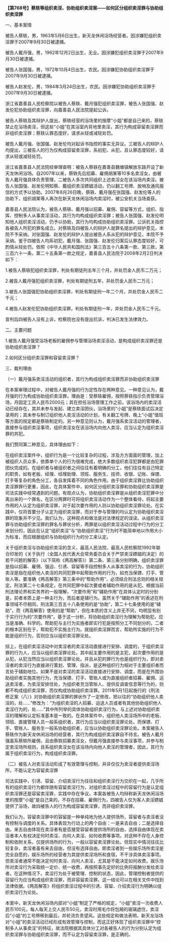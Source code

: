 **【第768号】蔡轶等组织卖淫、协助组织卖淫案——如何区分组织卖淫罪与协助组织卖淫罪**

一、基本案情

被告人蔡轶，男，1963年5月6日出生，新天龙休闲浴场经营者。因涉嫌犯组织卖淫罪于2007年9月30日被逮捕。

被告人戴月强，男，1962年12月2日出生，无业。因涉嫌犯组织卖淫罪于2007年9月30日被逮捕。

被告人张国强，男，1972年10月4日出生，农民。因涉嫌犯协助组织卖淫罪于2007年9月30日被逮捕。

被告人赵发伦，男，1984年3月24日出生，农民。因涉嫌犯协助组织卖淫罪于2007年9月30日被逮捕。

浙江省嘉善县人民检察院以被告人蔡轶、戴月强犯组织卖淫罪，被告人张国强、赵发伦犯协助组织卖淫罪，向嘉善县人民法院提起公诉。

被告人蔡轶及其辩护人提出，蔡轶经营的浴场里的按摩“小姐”都是自己来的，蔡轶禁止在浴场卖淫，但这些“小姐”在其浴室内背地里卖淫，其行为构成容留卖淫罪而非组织卖淫罪；蔡轶认罪态度好，请求从轻或减轻处罚。

被告人戴月强、张国强、赵发伦均对起诉书指控的事实无异议。三被告人的辩护人均提出，三被告人的行为仅构成容留卖淫罪，系初犯、从犯，且认罪态度较好，请求从轻或减轻处罚。

浙江省嘉善县人民法院经审理查明：被告人蔡轶在嘉善县魏塘镇解放东路开设了新天龙休闲浴场。自2007年以来，蔡轶先后招募、雇佣胡某等10多名卖淫女，由被告人戴月强具体负责管理，二被告人多次共同组织上述卖淫女在该浴场内卖淫。被告人张国强、赵发伦明知蔡、戴组织卖淫嫖娼活动，仍以翻工号牌、放哨及通风报信的方式予以协助。2007年8月26日晚，蔡轶、戴月强在张国强、赵发伦等人的协助下，组织胡某等人再次在新天龙休闲浴场内卖淫时，被公安机关当场查获。

嘉善县人民法院认为，被告人蔡轶、戴月强以招募、雇佣、容留等方式，组织、指挥、控制多人从事卖淫活动，其行为均构成组织卖淫罪；被告人张国强、赵发伦明知他人组织卖淫活动，仍予以协助，其行为均构成协助组织卖淫罪。公诉机关指控各被告人所犯的罪名成立。对蔡轶及四被告人的辩护人就罪名提出的辩护意见，本院不予采纳。对张国强、赵发伦的辩护人提出被告人系从犯的辩护意见，本院不予采纳。鉴于四被告人均系初犯，戴月强、张国强、赵发伦归案后认罪态度较好，可酌情从轻处罚。依照《中华人民共和国刑法》第三百五十八条第一款、第三款，第三百六十一条，第二十五条第一款之规定，嘉善县人民法院于2008年2月2日判决如下：

1.被告人蔡轶犯组织卖淫罪，判处有期徒刑五年三个月，并处罚金人民币二万元；

2.被告人戴月强犯组织卖淫罪，判处有期徒刑五年，并处罚金人民币二万元；

3.被告人张国强犯协助组织卖淫罪，判处有期徒刑一年二个月，并处罚金人民币二千元；

4.被告人赵发伦犯协助组织卖淫罪，判处有期徒刑一年，并处罚金人民币二千元。

宣判后四被告人没有上诉，检察院也没有提出抗诉，判决已发生法律效力。

二、主要问题

1.被告人戴月强受浴场老板的雇佣参与管理浴场卖淫活动，是构成组织卖淫罪还是协助组织卖淫罪？

2.如何区分组织卖淫罪和容留卖淫罪？

三、裁判理由

（一）戴月强系卖淫活动的组织者，其行为构成组织卖淫罪而非协助组织卖淫罪

在本案审理过程中，对被告人戴月强的行为定性存在两种意见。一种意见认为，戴月强的行为构成协助组织卖淫罪。理由是：受蔡轶雇佣，按照蔡轶指示负责管理浴场，月固定工资人民币2000元；其在担任浴场管理工作之前，该浴场内的卖淫活动已经存在，其并未参与发起、建立卖淫团伙，浴场里的“小姐”是蔡轶面试后决定录用的；其未参与制订组织他人卖淫活动的计划，有关翻工号牌、晚上“小姐”值班等方面的规定都是蔡轶制定的。另一种意见则认为，戴月强系卖淫活动的管理者，直接参与组织卖淫事项，组织卖淫女在该浴场内向他人卖淫，应当认定为组织卖淫罪的共犯。

我们赞同第二种意见，具体理由如下：

在组织卖淫案件中，组织行为是一个比较复杂的过程，涉及方方面面的管理，加上被组织人员众多，依靠单个人的行为很难完成，绝大多数组织卖淫犯罪都是由犯罪团伙完成的。在组织者与被组织者之间往往有着明确的分工，他们往往有自己特定的职责，如有老板、经理、经理助理、领班、服务生、技师、收银、记账、保镖、打手等复杂的角色分工，各自发挥着不同的角色作用。由于组织卖淫罪比协助组织卖淫罪罪行更重，因此，在具体案件中，如何区分组织卖淫罪和协助组织卖淫罪是司法实践中经常遇到的问题。有观点认为，协助组织卖淫罪是从组织卖淫犯罪中分离出来的一个罪名，在区分两罪时可将组织卖淫活动作为一个整体看待，将起主要作用的人认定为组织卖淫罪，对于起次要作用的人则以协助组织卖淫罪论处。在实践中，仅将首要分子认定为组织卖淫罪，而对于参与管理的均认定为协助组织卖淫罪的现象并不少见。我们认为，这种观点和做法是对法律规定的误读。从组织卖淫罪与协助组织卖淫罪的罪名与罪状分析，两罪是以组织卖淫活动过程中行为的分工来划分的，因此在认定“组织卖淫”与“协助组织卖淫”行为时不能简单地以作用大小为标准，而应根据组织与协助组织行为的分工来认定。

关于组织卖淫与协助组织卖淫的含义，最高人民法院、最高人民检察院1992年联合印发的《关于执行（全国人民代表大会常务委员会关于严禁卖淫嫖娼的决定）的若干问题的解答》（以下简称《两高解答》）第二条、第三条分别明确，组织卖淫罪是指以招募、雇佣、强迫、引诱、容留等手段控制多人从事卖淫的行为，协助组织卖淫是指在组织他人卖淫的共同犯罪中起帮助作用的行为，如充当保镖、打手、管账人等。要准确《两高解答》第三条中的“帮助作用”，必须结合刑法总则的相关规定。刑法第二十七条规定，在共同犯罪中起次要或者辅助作用的是从犯。根据当前刑法理论界和实务界的一般理解，“次要作用”和“辅助作用”在具体认定时的分别是，前者本质上是一种主行为，而后者是辅行为。虽然关于“辅助作用”的表述在刑事领域不尽相同，刑法第三百五十八条使用的是“协助”，第二十七条使用的是“辅助”，而《两高解答》使用的是“帮助”，但在本质的含义上并无不同，均明显有别于实行行为的“次要作用”。基于这一分析，将协助组织卖淫行为理解为帮助犯，应当是准确、科学的。帮助犯与主行为实施者即实行犯是按照分工不同划分的，二者的根本区别在于，帮助犯不实施主行为。就组织卖淫罪而言，帮助所实施的行为不能是组织行为，否则应当以组织卖淫罪论处。

综上，在组织卖淫活动中对卖淫者的卖淫活动直接进行安排、调度的，于组织卖淫罪的行为人，应当以组织卖淫罪论处。其中起主要作用的是主犯，起次要作用的是从犯，从犯当然应当以组织卖淫罪论处。并且从犯的罪行为也是组织行为，即对卖淫者的卖淫行为直接进行策划、管理、指派，是这种组织行为相对于主要组织者而言处于辅助地位。如果不是对卖淫的卖淫活动直接进行安排、调度，而是在外围协助组织者实施其他行为，充当保镖、打手、管账人或为直接组织者招募、雇佣、运送卖淫者，为卖淫安排住处，为组织者充当管账人、提供反调查信息等行为的，则都不构成组织卖淫罪，而仅构成协助组织卖淫罪。2011年5月1日起施行的《刑法修正案（八）》对协助组织卖淫罪的罪状作了一定修改，把以往的“协助组织他人卖淫的，处……”修改为：“为组织卖淫的人招募、运送人员或者有其他协助组织他人卖淫行为的，处……”其中所列举的具体协助组织卖淫行为，与上述对协助组织卖淫的理解和认定标准基本是一致的。在具体案件中，组织他人卖淫场所中的老板、领班、直接管理人员一般系组织者，其行为应当以组织卖淫罪论处。而保镖、打手、管账人、服务生一般系协助组织者，应当以协助组织卖淫罪论处。本案被告人蔡轶作为新天龙休闲浴场的经营者，其行为构成组织卖淫罪自不待言。被告人戴月强虽系蔡轶所雇佣，且由蔡轶招募卖淫女，但戴月强直接参与卖淫事项，并参与制定卖淫场所规则，且系组织卖淫女在该浴场内向他人卖淫的管理者，因此，其行为属于组织卖淫行为，构成组织卖淫罪。

（二）被告人对卖淫活动形成了有效管理与控制，并非仅仅为卖淫者提供卖淫场所，不能认定为容留卖淫罪

司法实践中，引诱、容留、介绍卖淫行为往往和组织卖淫行为交织在一起，几乎所有的组织卖淫行为都伴随有容留卖淫行为，对组织卖淫过程中的容留行为是认定组织卖淫罪还是容留卖淫罪，实践中存在争议。本案各被告人均辩称新天龙休闲浴场里的按摩“小姐”是自己来的，不存在招募、雇佣行为，四被告人仅为客人卖淫嫖娼提供了浴场，故四被告人的行为构成容留卖淫罪，而非组织卖淫罪。

我们认为，容留卖淫罪中的容留是一种单纯地为他人提供场所，容留者与卖淫者没有控制与调度的关系。具体表现为行动上的两个自由：一是来去自由；二是选择自由。来去自由体现在卖淫者有是否接受容留者提供场所的自由，选择自由体现在卖淫者本人有权决定何时卖淫、向何人卖淫、如何收费等事项。对这种不存在人身控制和依附关系，仅提供场所的行为，一般以容留卖淫罪论处。但现实中情况往往比较复杂，卖淫者虽有来去自由，但没有选择自由。即卖淫者到一些娱乐场所卖淫是完全自愿的，娱乐场所的经营者为其提供卖淫场所和食宿，不干涉具体卖淫事项。但卖淫者通常不能决定何时卖淫、向何人卖淫，尤其是不能决定如何收费。娱乐场所对卖淫行为采取统一定价、统一收费，再按照事先定好的比例将报酬分发给卖淫者。在这种情况下。卖淫行为处于被管理、控制的状态，因此，管理控制者提供的容留行为应当构成组织卖淫罪，而非容留卖淫罪。这一结论可以在相关文件中找到法律依据。《两高解答》将组织卖淫过程中的引诱、容留、介绍卖淫行为明确以组织卖淫行为论处。

本案中，新天龙休闲浴场内部对“小姐”制定了严格的规定，“小姐”卖淫一次收费人民币100元，每人每天上交人民币50元，卖淫时用毛巾将包厢的玻璃遮住，卖淫后“小姐”的工号牌移到最后，并轮流负责望风。这些规定和做法表明，新天龙浴场对“小姐”的卖淫活动已经形成有效管理与控制，而这正好体现了组织卖淫罪中“控制多人从事卖淫”的特征，故法院根据其具体分工对各被告人的行为分别认定为组织卖淫罪与协助组织卖淫罪，而不认定为容留卖淫罪，是正确的。